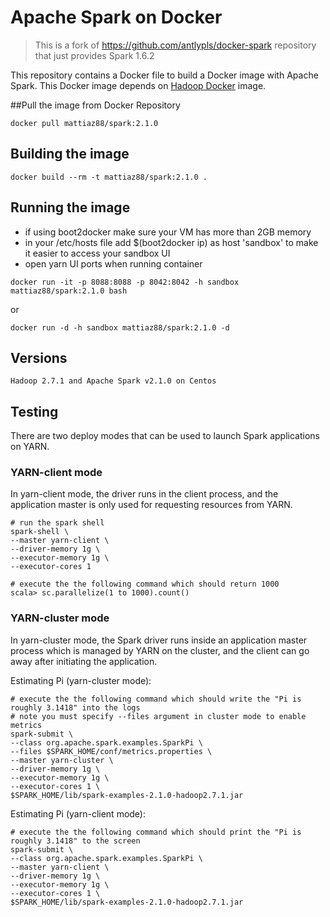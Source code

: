 Apache Spark on Docker
==========

> This is a fork of https://github.com/antlypls/docker-spark repository
> that just provides Spark 1.6.2

This repository contains a Docker file to build a Docker image with Apache Spark.
This Docker image depends on [Hadoop Docker](https://github.com/sequenceiq/hadoop-docker) image.

##Pull the image from Docker Repository
```
docker pull mattiaz88/spark:2.1.0
```

## Building the image
```
docker build --rm -t mattiaz88/spark:2.1.0 .
```

## Running the image

* if using boot2docker make sure your VM has more than 2GB memory
* in your /etc/hosts file add $(boot2docker ip) as host 'sandbox' to make it easier to access your sandbox UI
* open yarn UI ports when running container
```
docker run -it -p 8088:8088 -p 8042:8042 -h sandbox mattiaz88/spark:2.1.0 bash
```
or
```
docker run -d -h sandbox mattiaz88/spark:2.1.0 -d
```

## Versions
```
Hadoop 2.7.1 and Apache Spark v2.1.0 on Centos
```

## Testing

There are two deploy modes that can be used to launch Spark applications on YARN.

### YARN-client mode

In yarn-client mode, the driver runs in the client process, and the application master is only used for requesting resources from YARN.

```
# run the spark shell
spark-shell \
--master yarn-client \
--driver-memory 1g \
--executor-memory 1g \
--executor-cores 1

# execute the the following command which should return 1000
scala> sc.parallelize(1 to 1000).count()
```
### YARN-cluster mode

In yarn-cluster mode, the Spark driver runs inside an application master process which is managed by YARN on the cluster, and the client can go away after initiating the application.

Estimating Pi (yarn-cluster mode):

```
# execute the the following command which should write the "Pi is roughly 3.1418" into the logs
# note you must specify --files argument in cluster mode to enable metrics
spark-submit \
--class org.apache.spark.examples.SparkPi \
--files $SPARK_HOME/conf/metrics.properties \
--master yarn-cluster \
--driver-memory 1g \
--executor-memory 1g \
--executor-cores 1 \
$SPARK_HOME/lib/spark-examples-2.1.0-hadoop2.7.1.jar
```

Estimating Pi (yarn-client mode):

```
# execute the the following command which should print the "Pi is roughly 3.1418" to the screen
spark-submit \
--class org.apache.spark.examples.SparkPi \
--master yarn-client \
--driver-memory 1g \
--executor-memory 1g \
--executor-cores 1 \
$SPARK_HOME/lib/spark-examples-2.1.0-hadoop2.7.1.jar
```
